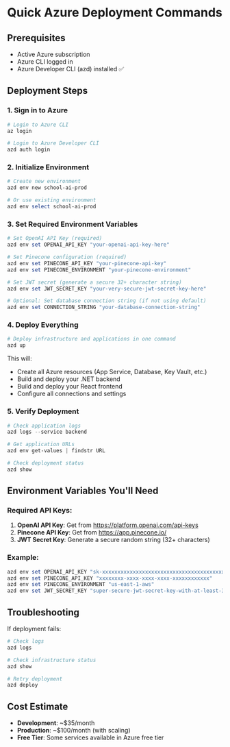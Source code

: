 # Quick Azure Deployment Commands

## Prerequisites
- Active Azure subscription
- Azure CLI logged in
- Azure Developer CLI (azd) installed ✅

## Deployment Steps

### 1. Sign in to Azure
```powershell
# Login to Azure CLI
az login

# Login to Azure Developer CLI  
azd auth login
```

### 2. Initialize Environment
```powershell
# Create new environment
azd env new school-ai-prod

# Or use existing environment
azd env select school-ai-prod
```

### 3. Set Required Environment Variables
```powershell
# Set OpenAI API Key (required)
azd env set OPENAI_API_KEY "your-openai-api-key-here"

# Set Pinecone configuration (required)
azd env set PINECONE_API_KEY "your-pinecone-api-key"
azd env set PINECONE_ENVIRONMENT "your-pinecone-environment"

# Set JWT secret (generate a secure 32+ character string)
azd env set JWT_SECRET_KEY "your-very-secure-jwt-secret-key-here"

# Optional: Set database connection string (if not using default)
azd env set CONNECTION_STRING "your-database-connection-string"
```

### 4. Deploy Everything
```powershell
# Deploy infrastructure and applications in one command
azd up
```

This will:
- Create all Azure resources (App Service, Database, Key Vault, etc.)
- Build and deploy your .NET backend
- Build and deploy your React frontend
- Configure all connections and settings

### 5. Verify Deployment
```powershell
# Check application logs
azd logs --service backend

# Get application URLs
azd env get-values | findstr URL

# Check deployment status
azd show
```

## Environment Variables You'll Need

### Required API Keys:
1. **OpenAI API Key**: Get from https://platform.openai.com/api-keys
2. **Pinecone API Key**: Get from https://app.pinecone.io/
3. **JWT Secret Key**: Generate a secure random string (32+ characters)

### Example:
```powershell
azd env set OPENAI_API_KEY "sk-xxxxxxxxxxxxxxxxxxxxxxxxxxxxxxxxxxxxxxxxxxxxxxxx"
azd env set PINECONE_API_KEY "xxxxxxxx-xxxx-xxxx-xxxx-xxxxxxxxxxxx"
azd env set PINECONE_ENVIRONMENT "us-east-1-aws"
azd env set JWT_SECRET_KEY "super-secure-jwt-secret-key-with-at-least-32-characters"
```

## Troubleshooting

If deployment fails:
```powershell
# Check logs
azd logs

# Check infrastructure status  
azd show

# Retry deployment
azd deploy
```

## Cost Estimate
- **Development**: ~$35/month
- **Production**: ~$100/month (with scaling)
- **Free Tier**: Some services available in Azure free tier